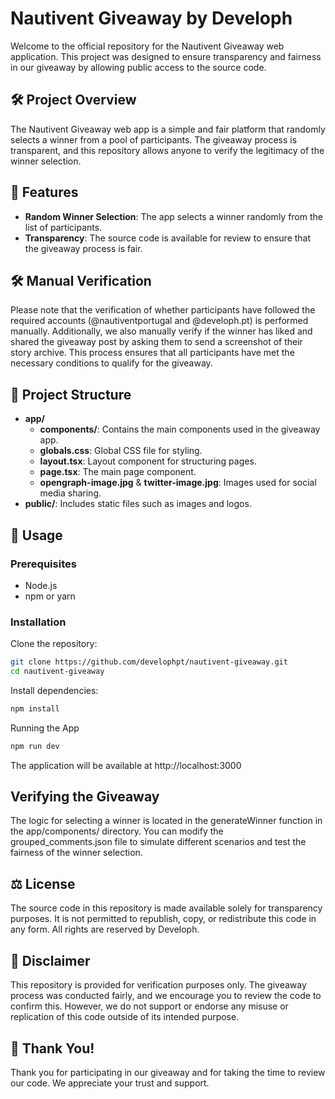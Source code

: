 # Nautivent Giveaway by Developh

Welcome to the official repository for the Nautivent Giveaway web application. This project was designed to ensure transparency and fairness in our giveaway by allowing public access to the source code.

## 🛠 Project Overview

The Nautivent Giveaway web app is a simple and fair platform that randomly selects a winner from a pool of participants. The giveaway process is transparent, and this repository allows anyone to verify the legitimacy of the winner selection.

## 🚀 Features

- **Random Winner Selection**: The app selects a winner randomly from the list of participants.
- **Transparency**: The source code is available for review to ensure that the giveaway process is fair.

## 🛠 Manual Verification

Please note that the verification of whether participants have followed the required accounts (@nautiventportugal and @developh.pt) is performed manually. Additionally, we also manually verify if the winner has liked and shared the giveaway post by asking them to send a screenshot of their story archive. This process ensures that all participants have met the necessary conditions to qualify for the giveaway.

## 📂 Project Structure

- **app/**
  - **components/**: Contains the main components used in the giveaway app.
  - **globals.css**: Global CSS file for styling.
  - **layout.tsx**: Layout component for structuring pages.
  - **page.tsx**: The main page component.
  - **opengraph-image.jpg** & **twitter-image.jpg**: Images used for social media sharing.
- **public/**: Includes static files such as images and logos.

## 📝 Usage

### Prerequisites

- Node.js
- npm or yarn

### Installation

Clone the repository:

```bash
git clone https://github.com/develophpt/nautivent-giveaway.git
cd nautivent-giveaway
```

Install dependencies:

```bash
npm install
```

Running the App

```bash
npm run dev
```

The application will be available at http://localhost:3000

## Verifying the Giveaway

The logic for selecting a winner is located in the generateWinner function in the app/components/ directory. You can modify the grouped_comments.json file to simulate different scenarios and test the fairness of the winner selection.

## ⚖️ License

The source code in this repository is made available solely for transparency purposes. It is not permitted to republish, copy, or redistribute this code in any form. All rights are reserved by Developh.

## 📢 Disclaimer

This repository is provided for verification purposes only. The giveaway process was conducted fairly, and we encourage you to review the code to confirm this. However, we do not support or endorse any misuse or replication of this code outside of its intended purpose.

## 💙 Thank You!

Thank you for participating in our giveaway and for taking the time to review our code. We appreciate your trust and support.
